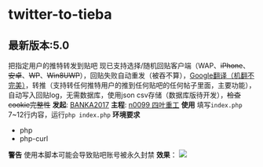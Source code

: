 # twitter-to-tieba
最新版本:5.0
----
把指定用户的推特转发到贴吧
现已支持选择/随机回贴客户端（WAP、~~iPhone~~、~~安卓~~、~~WP~~、~~Win8UWP~~），回贴失败自动重发（被吞不算），[Google翻译（机翻不完美）](https://github.com/statickidz/php-google-translate-free)，转推（支持转任何推特用户的推到任何贴吧的任何帖子里面，主要功能），自动写入回贴log，无需数据库，使用json csv存储（数据库版待开发），~~检查cookie完整性~~
**发起**: [BANKA2017](https://ailand.date)
**主程**: [n0099 四叶重工](https://n0099.net)
**使用**
填写`index.php` 7~12行内容，运行`php index.php`
**环境要求**
- php
- php-curl

**警告**
使用本脚本可能会导致贴吧账号被永久封禁
**效果**：
![](https://kdnetwork.github.io/api/images/twtotb1.png)